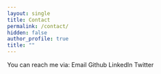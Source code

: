 ```yaml
---
layout: single
title: Contact
permalink: /contact/
hidden: false
author_profile: true
title: ""
---
```




You can reach me via: Email [<i class="fas fa-envelope-square" url="mailto:salammichaelcse@gmail.com"></i>](mailto:salammichaelcse@gmail.com) Github [<i class="fab fa-fw fa-github"></i>](https://github.com/masonreznov/) LinkedIn [<i class="fab fa-fw fa-linkedin-in"></i>](https://linkedin.com/in/michael-salam-93b52074/) Twitter [<i class="fab fa-fw fa-twitter-square"></i>](https://twitter.com/Zombie_Purii) 
<!-- [salammichaelcse@gmail.com](mailto:salammichaelcse@gmail.com) -->
